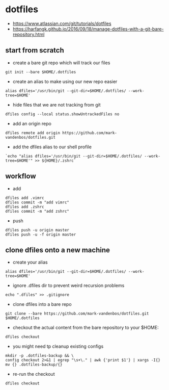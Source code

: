 dotfiles
========

* https://www.atlassian.com/git/tutorials/dotfiles
* https://harfangk.github.io/2016/09/18/manage-dotfiles-with-a-git-bare-repository.html

start from scratch
------------------

* create a bare git repo which will track our files
```
git init --bare $HOME/.dotfiles
```

* create an alias to make using our new repo easier
```
alias dfiles='/usr/bin/git --git-dir=$HOME/.dotfiles/ --work-tree=$HOME'
```

* hide files that we are not tracking from git
```
dfiles config --local status.showUntrackedFiles no
```

* add an origin repo
```
dfiles remote add origin https://github.com/mark-vandenbos/dotfiles.git
```

* add the dfiles alias to our shell profile
```
`echo "alias dfiles='/usr/bin/git --git-dir=$HOME/.dotfiles/ --work-tree=$HOME'" >> ${HOME}/.zshrc`
```

workflow
--------

* add 
```
dfiles add .vimrc
dfiles commit -m "add vimrc"
dfiles add .zshrc
dfiles commit -m "add zshrc"
```

* push 
```
dfiles push -u origin master
dfiles push -u -f origin master
```

clone dfiles onto a new machine
-------------------------------

* create your alias
```
alias dfiles='/usr/bin/git --git-dir=$HOME/.dotfiles/ --work-tree=$HOME'
```

* ignore .dfiles dir to prevent weird recursion problems
```
echo ".dfiles" >> .gitignore
```

* clone dfiles into a bare repo
```
git clone --bare https://github.com/mark-vandenbos/dotfiles.git $HOME/.dotfiles
```

* checkout the actual content from the bare repository to your $HOME:
```
dfiles checkout
```

* you might need tp cleanup existing configs
```
mkdir -p .dotfiles-backup && \
config checkout 2>&1 | egrep "\s+\." | awk {'print $1'} | xargs -I{} mv {} .dotfiles-backup/{}
```

* re-run the checkout
```
dfiles checkout 
```
